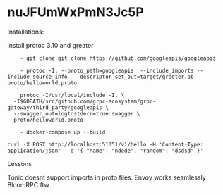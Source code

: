 # nuJFUmWxPmN3Jc5P

Installations:

install protoc 3.10 and greater

```
    - git clone git clone https://github.com/googleapis/googleapis
    
    - protoc -I. --proto_path=googleapis  --include_imports --include_source_info  --descriptor_set_out=target/greeter.pb proto/helloworld.proto

    protoc -I/usr/local/include -I. \
  -I$GOPATH/src/github.com/grpc-ecosystem/grpc-gateway/third_party/googleapis \
  --swagger_out=logtostderr=true:swagger \
  proto/helloworld.proto

    - docker-compose up --build
```

```
curl -X POST http://localhost:51051/v1/hello -H 'Content-Type: application/json'  -d '{ "name": "ndede", "random": "dsdsd" }'
```

Lessons

Tonic doesnt support imports in proto files.
Envoy works seamlessly
BloomRPC ftw


